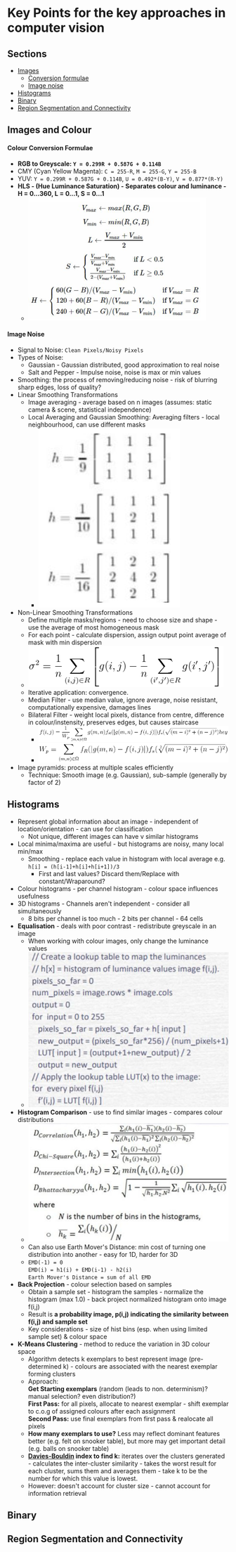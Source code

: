 # Key Points for the key approaches in computer vision

## Sections

- [Images](#images-and-colour)
  - [Conversion formulae](#colour-conversion-formulae)
  - [Image noise](#image-noise)
- [Histograms](#histograms)
- [Binary](#binary)
- [Region Segmentation and Connectivity](#region-segmentation-and-connectivity)

## Images and Colour

#### Colour Conversion Formulae

- **RGB to Greyscale: `Y = 0.299R + 0.587G + 0.114B`**
- CMY (Cyan Yellow Magenta): `C = 255-R`, `M = 255-G`, `Y = 255-B`
- YUV: `Y = 0.299R + 0.587G + 0.114B`, `U = 0.492*(B-Y)`, `V = 0.877*(R-Y)`
- **HLS - (Hue Luminance Saturation) - Separates colour and luminance - H = 0...360, L = 0...1, S = 0...1**
  - ![RGB TO HLS CONVERSION](../imgs/RGB2HLS.png)

#### Image Noise

- Signal to Noise: `Clean Pixels/Noisy Pixels`
- Types of Noise: 
  - Gaussian - Gaussian distributed, good approximation to real noise
  - Salt and Pepper - Impulse noise, noise is max or min values
- Smoothing: the process of removing/reducing noise - risk of blurring sharp edges, loss of quality?
- Linear Smoothing Transformations
  - Image averaging - average based on n images (assumes: static camera & scene, statistical independence)
  - Local Averaging and Gaussian Smoothing: Averaging filters - local neighbourhood, can use different masks
    - ![AVERAGING FILTERS/MASKS](../imgs/masks.png)
- Non-Linear Smoothing Transformations 
  - Define multiple masks/regions - need to choose size and shape - use the average of most homogeneous mask
  - For each point - calculate dispersion, assign output point average of mask with min dispersion
  - ![NON-LINEAR SMOOTHING FORMULA](../imgs/non-linear-smoothing.png)
  - Iterative application: convergence.
  - Median Filter - use median value, ignore average, noise resistant, computationally expensive, damages lines
  - Bilateral Filter - weight local pixels, distance from centre, difference in colour/instensity, preserves edges, but causes staircase
    - ![Weighting Pixels](../imgs/pixel-weighting.png)
    - ![Pixel Weight](../imgs/pixel-weight.png)
- Image pyramids: process at multiple scales efficiently 
  - Technique: Smooth image (e.g. Gaussian), sub-sample (generally by factor of 2)


## Histograms

- Represent global information about an image - independent of location/orientation - can use for classification
  - Not unique, different images can have v similar histograms
- Local minima/maxima are useful - but histograms are noisy, many local min/max
  - Smoothing - replace each value in histogram with local average e.g. `h[i] = (h[i-1]+h[i]+h[i+1])/3`
    - First and last values? Discard them/Replace with constant/Wraparound?
- Colour histograms - per channel histogram - colour space influences usefulness
- 3D histograms - Channels aren't independent - consider all simultaneously
  - 8 bits per channel is too much - 2 bits per channel - 64 cells
- **Equalisation** - deals with poor contrast - redistribute greyscale in an image
  - When working with colour images, only change the luminance values
  - ![Equalisation psuedo code](../imgs/equalisation.png)
- **Histogram Comparison** - use to find similar images - compares colour distributions
  - ![Histogram Comparison Metrics](../imgs/histogram-comparison.png)
  - Can also use Earth Mover's Distance: min cost of turning one distribution into another - easy for 1D, harder for 3D
  - `EMD(-1) = 0`<br>`EMD(i) = h1(i) + EMD(i-1) - h2(i)`<br>`Earth Mover's Distance = sum of all EMD`
- **Back Projection** - colour selection based on samples
  - Obtain a sample set - histogram the samples - normalize the histogram (max 1.0) - back project normalized histogram onto image f(i,j)
  - Result is **a probability image, p(i,j) indicating the similarity between f(i,j) and sample set**
  - Key considerations - size of hist bins (esp. when using limited sample set) & colour space
- **K-Means  Clustering** - method to reduce the variation in 3D colour space
  - Algorithm detects k exemplars to best represent image (pre-determined k) - colours are associated with the nearest exemplar forming clusters
  - Approach:<br>**Get Starting exemplars** (random (leads to non. determinism)? manual selection? even distribution?)<br>**First Pass:** for all pixels, allocate to nearest exemplar - shift exemplar to c.o.g of assigned colours after each assignment<br>**Second Pass:** use final exemplars from first pass & realocate all pixels
  - **How many exemplars to use?** Less may reflect dominant features better (e.g. felt on snooker table), but more may get important detail (e.g. balls on snooker table)
  - **[Davies-Bouldin](https://en.wikipedia.org/wiki/Davies%E2%80%93Bouldin_index#Definition) index to find k:** iterates over the clusters generated - calculates the inter-cluster similarity - takes the worst result for each cluster, sums them and averages them - take k to be the number for which this value is lowest.
  - However: doesn't account for cluster size - cannot account for information retrieval

## Binary

## Region Segmentation and Connectivity
